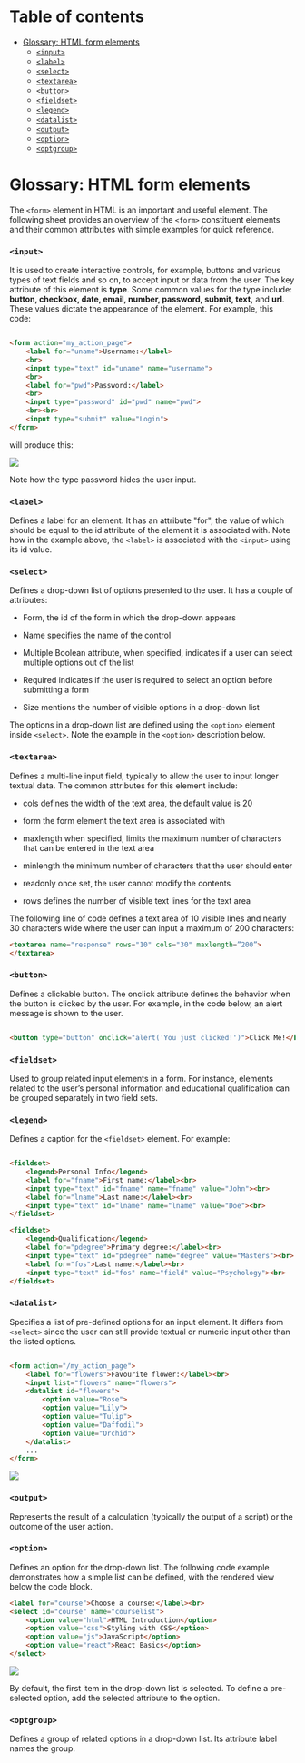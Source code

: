 # Table of contents
- [Glossary: HTML form elements](#glossary--html-form-elements)
    + [`<input>`](#input)
    + [`<label>`](#label)
    + [`<select>`](#select)
    + [`<textarea>`](#textarea)
    + [`<button>`](#button)
    + [`<fieldset>`](#fieldset)
    + [`<legend>`](#legend)
    + [`<datalist>`](#datalist)
    + [`<output>`](#output)
    + [`<option>`](#option)
    + [`<optgroup>`](#optgroup)

# Glossary: HTML form elements

The `<form>` element in HTML is an important and useful element. The following sheet provides an overview of
the `<form>`
constituent elements and their common attributes with simple examples for quick reference.

### `<input>`

It is used to create interactive controls, for example, buttons and various types of text fields and so on, to accept
input or data from the user. The key attribute of this element is **type**. Some common values for the type include:
**button, checkbox, date, email, number, password, submit, text,** and **url**. These values dictate the appearance of
the element. For example, this code:

````html

<form action="my_action_page">
    <label for="uname">Username:</label>
    <br>
    <input type="text" id="uname" name="username">
    <br>
    <label for="pwd">Password:</label>
    <br>
    <input type="password" id="pwd" name="pwd">
    <br><br>
    <input type="submit" value="Login">
</form> 
````

will produce this:

![](simple-html-project/img/form_elements.png)

Note how the type password hides the user input.

### `<label>`

Defines a label for an element. It has an attribute "for", the value of which should be equal to the id attribute of the
element it is associated with. Note how in the example above, the `<label>` is associated with the `<input>` using its
id value.

### `<select>`

Defines a drop-down list of options presented to the user. It has a couple of attributes:

* Form, the id of the form in which the drop-down appears

* Name specifies the name of the control

* Multiple Boolean attribute, when specified, indicates if a user can select multiple options out of the list

* Required indicates if the user is required to select an option before submitting a form

* Size mentions the number of visible options in a drop-down list

The options in a drop-down list are defined using the `<option>` element inside `<select>`. Note the example in
the `<option>` description below.

### `<textarea>`

Defines a multi-line input field, typically to allow the user to input longer textual data. The common attributes for
this element include:

* cols defines the width of the text area, the default value is 20

* form the form element the text area is associated with

* maxlength when specified, limits the maximum number of characters that can be entered in the text area

* minlength the minimum number of characters that the user should enter

* readonly once set, the user cannot modify the contents

* rows defines the number of visible text lines for the text area

The following line of code defines a text area of 10 visible lines and nearly 30 characters wide where the user can
input a maximum of 200 characters:

````html
<textarea name="response" rows="10" cols="30" maxlength=”200”>
</textarea> 
````

### `<button>`

Defines a clickable button. The onclick attribute defines the behavior when the button is clicked by the user. For
example, in the code below, an alert message is shown to the user.

````html

<button type="button" onclick="alert('You just clicked!')">Click Me!</button> 
````

### `<fieldset>`

Used to group related input elements in a form. For instance, elements related to the user’s personal information and
educational qualification can be grouped separately in two field sets.

### `<legend>`

Defines a caption for the `<fieldset>` element. For example:

````html

<fieldset>
    <legend>Personal Info</legend>
    <label for="fname">First name:</label><br>
    <input type="text" id="fname" name="fname" value="John"><br>
    <label for="lname">Last name:</label><br>
    <input type="text" id="lname" name="lname" value="Doe"><br>
</fieldset>

<fieldset>
    <legend>Qualification</legend>
    <label for="pdegree">Primary degree:</label><br>
    <input type="text" id="pdegree" name="degree" value="Masters"><br>
    <label for="fos">Last name:</label><br>
    <input type="text" id="fos" name="field" value="Psychology"><br>
</fieldset> 
````

### `<datalist>`

Specifies a list of pre-defined options for an input element. It differs from `<select>` since the user can still
provide textual or numeric input other than the listed options.

````html

<form action="/my_action_page">
    <label for="flowers">Favourite flower:</label><br>
    <input list="flowers" name="flowers">
    <datalist id="flowers">
        <option value="Rose">
        <option value="Lily">
        <option value="Tulip">
        <option value="Daffodil">
        <option value="Orchid">
    </datalist>
    ...
</form>
````

![](simple-html-project/img/favourite_flower.png)

### `<output>`

Represents the result of a calculation (typically the output of a script) or the outcome of the user action.

### `<option>`

Defines an option for the drop-down list. The following code example demonstrates how a simple list can be defined, with
the rendered view below the code block.

````html
<label for="course">Choose a course:</label><br>
<select id="course" name="courselist">
    <option value="html">HTML Introduction</option>
    <option value="css">Styling with CSS</option>
    <option value="js">JavaScript</option>
    <option value="react">React Basics</option>
</select> 
````

![](simple-html-project/img/choose_course.png)

By default, the first item in the drop-down list is selected. To define a pre-selected option, add the selected
attribute to the option.

### `<optgroup>`

Defines a group of related options in a drop-down list. Its attribute label names the group. 